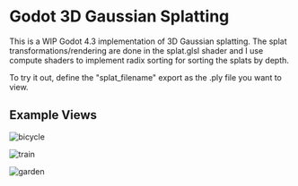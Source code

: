 # Godot 3D Gaussian Splatting

This is a WIP Godot 4.3 implementation of 3D Gaussian splatting. The splat transformations/rendering are done in the splat.glsl shader and I use compute shaders to implement radix sorting for sorting the splats by depth. 

To try it out, define the "splat_filename" export as the .ply file you want to view. 

## Example Views

![bicycle](assets/bicycle.PNG)

![train](assets/train.PNG)

![garden](assets/garden.PNG)

